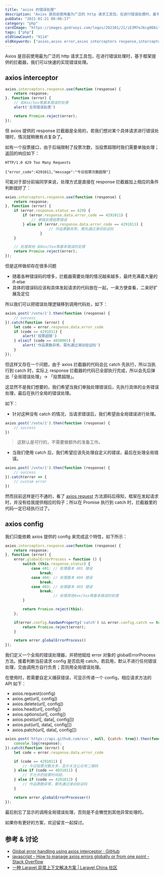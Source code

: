 ```yaml
---
title: "axios 的错误处理"
description: "Axios 是目前使用最为广泛的 http 请求工具包，在进行错误处理时，基于框架提供的拦截器，我们可以快速的实现错误处理。"
pubDate: "2021-01-21 08:06:17"
category: "php"
cardImage: "https://images.godruoyi.com/logos/202101/21/iE3M7eJ6cg0DAitTpBjxQtnD5ORk9RBTBeUQJ2AL.jpeg"
tags: ["php"]
oldViewCount: "9114"
oldKeywords: ["axios,axios error,axios interceptors response,interceptors,拦截器,axios错误处理"]
---
```


Axios 是目前使用最为广泛的 http 请求工具包，在进行错误处理时，基于框架提供的拦截器，我们可以快速的实现错误处理。

## axios interceptor

```javascript
axios.interceptors.response.use(function (response) {
    return response;
}, function (error) {
    // 如4xx/5xx等基本错误的处理
    alert('全局错误处理')

    return Promise.reject(error); 
});
```

但 axios 提供的 response 拦截器是全局的，若我们想对某个具体请求进行错误处理时，情况就稍微有点复杂了。

如有一个投票接口，由于后端限制了投票次数，当投票超限时我们需要单独处理；返回的响应如下：

```http
HTTP/1.0 429 Too Many Requests

{"error_code":4291011,"message":"今日投票次数超限"}
```

可能对于部分前端同学来说，处理方式是直接在 response 拦截器加上相应的条件判断就好了：

```javascript
axios.interceptors.response.use(function (response) {
    return response;
}, function (error) {
    if (error.response.status == 429) {
        if (error.response.data.error_code == 4291011) {
            // 单独处理投票错误
        } else if (error.response.data.error_code == 4291011) {
				    // 作品票数异常，需先通过滑动验证码
				}
    }

    // 处理其他 如4xx/5xx等基本错误的处理
    return Promise.reject(error); 
});
```

但是这样做却存在很多问题

* 随着各种错误码的增多，拦截器需要处理的情况越来越多，最终充满着大量的 if-else
* 具体的错误码应该和具体发起请求的代码放在一起，一来方便查看，二来好扩展及定位

所以我们可以把错误处理逻辑移到调用代码处，如下：

```javascript
axios.post('/vote/1').then(function (response) {
    // success
}).catch(function (error) {
    let code = error.response.data.error_code
    if (code == 4291011) {
        alert('投票超限')
    } elseif (code == 4030001) {
        alert('作品票数异常，需先通过滑动验证码')
    }
});
```

但这样又存在一个问题，由于 axios 拦截器的代码会比 catch 先执行，所以当执行到 catch 时，实际上 response 拦截器的代码已全部执行完成，所以会先后弹出「全局错误处理」-> 「投票超限」。

这显然不是我们想要的，我们希望当我们单独处理错误后，先执行具体的业务错误处理，最后在执行全局的错误处理。

如下：

* 针对这种没有 catch 的情况，当请求错误后，我们希望由全局错误进行处理。

```javascript
axios.post('/vote/1').then(function (response) {
    // success
})
```

> 这默认是可行的，不需要做额外的准备工作。

* 当我们使用 catch 后，我们希望应该先处理自定义的错误，最后在处理全局错误。

```javascript
axios.post('/vote/1').then(function (response) {
    // success
}).catch(error => {
    // custom error 
})
```

然而目前这样是行不通的，看了 [axios request](https://github.com/axios/axios/blob/fe52a611efe756328a93709bbf5265756275d70d/lib/core/Axios.js#L27) 方法源码后得知，框架在发起请求时，并没有给我提供相应的钩子；所以在 Promise 执行到 catch 时，拦截器里的代码一定已经执行过了。

## axios config

我们只能依赖 axios 提供的 config 来完成这个特性，如下所示：

```javascript
axios.interceptors.response.use(function (response) {
    return response;
}, function (error) {
    error.globalErrorProcess = function () {
        switch (this.response.status) {
            case 401: // 处理基本 401 错误
                break;
            case 404: // 处理基本 404 错误
                break;
            case 403: // 处理基本 403 错误
                break;
                      // 处理其他4xx/5xx等基本错误的处理
        }

        return Promise.reject(this);
    };

    if(error.config.hasOwnProperty('catch') && error.config.catch == true) {
        return Promise.reject(error);
    }

    return error.globalErrorProcess()
});
```

我们定义一个全局的错误处理器，并把他赋给 error 对象的 globalErrorProcess 方法。接着判断当前请求 config 是否启用 catch，若启用，默认不进行任何错误处理，交由调用方自行负责；否则用全局错误处理。

在使用时，若需要自定义捕获错误，可显示传递一个 config，相应请求方法的 API 如下：

* axios.request(config)
* axios.get(url[, config])
* axios.delete(url[, config])
* axios.head(url[, config])
* axios.options(url[, config])
* axios.post(url[, data[, config]])
* axios.put(url[, data[, config]])
* axios.patch(url[, data[, config]])

```javascript
axios.post('https://api.github.com/xxx', null, {catch: true}).then(function (response) {
    console.log(response);
}).catch(function (error) {
    let code = error.response.data.error_code

    if (code == 4291011) {
        // 今日投票次数太多，显示关注公众号二维码
    } else if (code == 4031011) {
        // 不允许的投票时间段，
    } else if (code == 4291012) {
        // 作品票数异常，需先通过滑动验证码
    }

    return error.globalErrorProcesser()
});
```

最后别忘了显示的调用全局错误处理，否则是不会懒觉到其他异常处理的。

如果你有更好的方案，欢迎留言一起探讨。

## 参考 & 讨论
* [Global error handling using axios interceptor · GitHub](https://gist.github.com/saqueib/a495af17d7c0e2fd5c2316b0822ebac3)
* [javascript - How to manage axios errors globally or from one point - Stack Overflow](https://stackoverflow.com/questions/48990632/how-to-manage-axios-errors-globally-or-from-one-point)
* [一种 Laravel 异常上下文解决方案 | Laravel China 社区](https://learnku.com/articles/53763)
